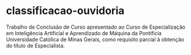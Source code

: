 # classificacao-ouvidoria
Trabalho de Conclusão de Curso apresentado ao Curso de Especialização em Inteligência Artificial e Aprendizado de Máquina da Pontifícia Universidade Católica de Minas Gerais, como requisito parcial à obtenção do título de Especialista.
